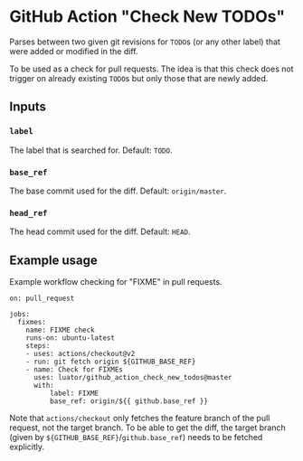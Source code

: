 # GitHub Action "Check New TODOs"

Parses between two given git revisions for `TODO`s (or any other label) that
were added or modified in the diff.

To be used as a check for pull requests.  The idea is that this check does not
trigger on already existing `TODO`s but only those that are newly added.


## Inputs

### `label`

The label that is searched for.  Default: `TODO`.

### `base_ref`

The base commit used for the diff.  Default: `origin/master`.

### `head_ref`

The head commit used for the diff.  Default: `HEAD`.


## Example usage

Example workflow checking for "FIXME" in pull requests.

    on: pull_request

    jobs:
      fixmes:
        name: FIXME check
        runs-on: ubuntu-latest
        steps:
        - uses: actions/checkout@v2
        - run: git fetch origin ${GITHUB_BASE_REF}
        - name: Check for FIXMEs
          uses: luator/github_action_check_new_todos@master
          with:
              label: FIXME
              base_ref: origin/${{ github.base_ref }}

Note that `actions/checkout` only fetches the feature branch of the pull
request, not the target branch.  To be able to get the diff, the target branch
(given by `${GITHUB_BASE_REF}`/`github.base_ref`) needs to be fetched
explicitly.
